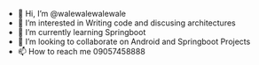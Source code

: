 - 👋 Hi, I’m @walewalewalewale
- 👀 I’m interested in Writing code and discusing architectures 
- 🌱 I’m currently learning Springboot
- 💞️ I’m looking to collaborate on Android and Springboot Projects
- 📫 How to reach me 09057458888

<!---
walewalewalewale/walewalewalewale is a ✨ special ✨ repository because its `README.md` (this file) appears on your GitHub profile.
You can click the Preview link to take a look at your changes.
--->
